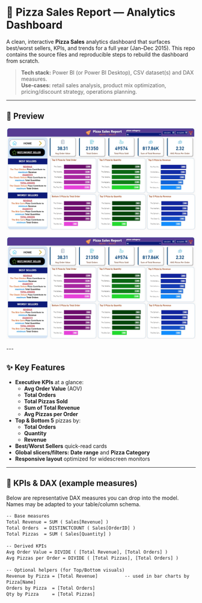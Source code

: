 # 🍕 Pizza Sales Report — Analytics Dashboard

A clean, interactive **Pizza Sales** analytics dashboard that surfaces best/worst sellers, KPIs, and trends for a full year (Jan–Dec 2015). This repo contains the source files and reproducible steps to rebuild the dashboard from scratch.

> **Tech stack:** Power BI (or Power BI Desktop), CSV dataset(s) and DAX measures.  
> **Use-cases:** retail sales analysis, product mix optimization, pricing/discount strategy, operations planning.

---

## 📸 Preview



<p align="center">
  <img src="Best-worst sellers.jpeg" alt="Overview Dashboard" width="800">
</p>

<p align="center">
  <img src="Best-worst sellers.jpeg" alt="Overview Dashboard" width="800">
</p>
---

## ✨ Key Features

- **Executive KPIs** at a glance:
  - **Avg Order Value** (AOV)
  - **Total Orders**
  - **Total Pizzas Sold**
  - **Sum of Total Revenue**
  - **Avg Pizzas per Order**
- **Top & Bottom 5** pizzas by:
  - **Total Orders**
  - **Quantity**
  - **Revenue**
- **Best/Worst Sellers** quick-read cards
- **Global slicers/filters:** **Date range** and **Pizza Category**
- **Responsive layout** optimized for widescreen monitors

---

## 🧠 KPIs & DAX (example measures)

Below are representative DAX measures you can drop into the model. Names may be adapted to your table/column schema.

```DAX
-- Base measures
Total Revenue = SUM ( Sales[Revenue] )
Total Orders  = DISTINCTCOUNT ( Sales[OrderID] )
Total Pizzas  = SUM ( Sales[Quantity] )

-- Derived KPIs
Avg Order Value = DIVIDE ( [Total Revenue], [Total Orders] )
Avg Pizzas per Order = DIVIDE ( [Total Pizzas], [Total Orders] )

-- Optional helpers (for Top/Bottom visuals)
Revenue by Pizza = [Total Revenue]          -- used in bar charts by Pizza[Name]
Orders by Pizza  = [Total Orders]
Qty by Pizza     = [Total Pizzas]
